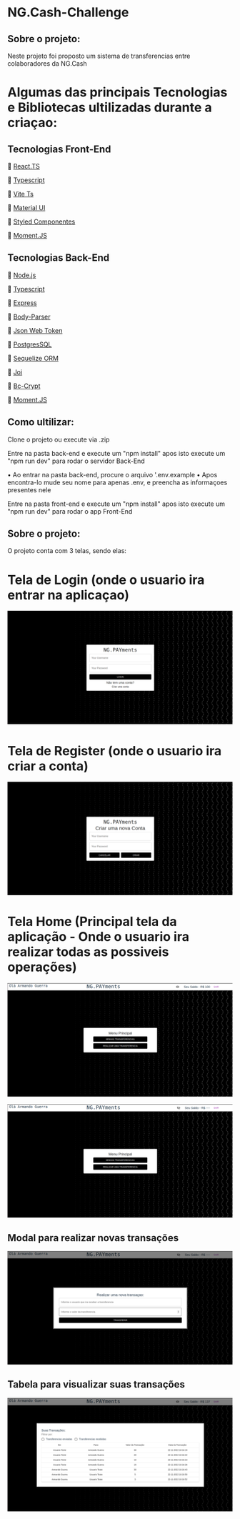 # NG.Cash-Challenge

## Sobre o projeto: 

<p>Neste projeto foi proposto um sistema de transferencias entre colaboradores da NG.Cash</p>

# Algumas das principais Tecnologias e Bibliotecas ultilizadas durante a criaçao:

## Tecnologias Front-End

<p>🔗 <a href="https://pt-br.reactjs.org/" target="_blank">React.TS</a></p>
<p>🔗 <a href="https://www.typescriptlang.org/" target="_blank">Typescript</a></p>
<p>🔗 <a href="https://vitejs.dev/" target="_blank">Vite Ts</a></p>
<p>🔗 <a href="https://mui.com/pt/" target="_blank">Material UI</a></p>
<p>🔗 <a href="https://styled-components.com/" target="_blank">Styled Componentes</a></p>
<p>🔗 <a href="https://momentjs.com/" target="_blank">Moment.JS</a></p>

## Tecnologias Back-End

<p>🔗 <a href="https://nodejs.org/pt-br/docs/" target="_blank">Node.js</a></p>
<p>🔗 <a href="https://www.typescriptlang.org/" target="_blank">Typescript</a></p>
<p>🔗 <a href="https://expressjs.com/pt-br/" target="_blank">Express</a></p>
<p>🔗 <a href="https://www.npmjs.com/package/body-parser" target="_blank">Body-Parser</a></p>
<p>🔗 <a href="https://jwt.io/" target="_blank">Json Web Token</a></p>
<p>🔗 <a href="https://www.postgresql.org/" target="_blank">PostgresSQL</a></p>
<p>🔗 <a href="https://sequelize.org/" target="_blank">Sequelize ORM</a></p>
<p>🔗 <a href="https://joi.dev/api/?v=17.5.0" target="_blank">Joi</a></p>
<p>🔗 <a href="https://www.npmjs.com/package/bcrypt" target="_blank">Bc-Crypt</a></p>
<p>🔗 <a href="https://momentjs.com/" target="_blank">Moment.JS</a></p>

## Como ultilizar:

<p>Clone o projeto ou execute via .zip<p>

<p>Entre na pasta back-end e execute um "npm install" apos isto execute um "npm run dev" para rodar o servidor Back-End <p>
 
  • Ao entrar na pasta back-end, procure o arquivo '.env.example
  • Apos encontra-lo mude seu nome para apenas .env, e preencha as informaçoes presentes nele

<p>Entre na pasta front-end e execute um "npm install" apos isto execute um "npm run dev" para rodar o app Front-End <p>

## Sobre o projeto:

<p> O projeto conta com 3 telas, sendo elas: <p>

#  Tela de Login (onde o usuario ira entrar na aplicaçao)

![DemonstraçaoLogin](/images/LoginPage.png)

# Tela de Register (onde o usuario ira criar a conta)

![DemonstraçaoRegister](/images/RegisterPage.png)

# Tela Home (Principal tela da aplicação - Onde o usuario ira realizar todas as possiveis operações)

![DemonstraçaoHomeGeneral](/images/HomePageGeneral.png)

![DemonstraçaoHomeGeneralNoView](/images/HomePageGeneralNoView.png)
  
## Modal para realizar novas transações
  
![DemonstraçaoHomeMakeTransaction](/images/HomePageTransaction.png)
  
## Tabela para visualizar suas transações

![DemonstraçaoHomeGetTransactions](/images/HomePageAllTransactions.png)
